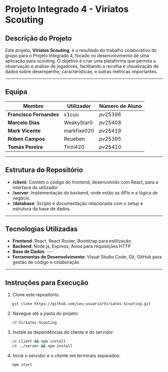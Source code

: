# Projeto Integrado 4 - Viriatos Scouting

## Descrição do Projeto
Este projeto, **Viriatos Scouting**, é o resultado do trabalho colaborativo do grupo para o Projeto Integrado 4, focado no desenvolvimento de uma aplicação para scouting. O objetivo é criar uma plataforma que permita a observação e análise de jogadores, facilitando a recolha e visualização de dados sobre desempenho, características, e outras métricas importantes.

---

## Equipa

| Membro                  | Utilizador         | Número de Aluno |
|-------------------------|--------------------|-----------------|
| **Francisco Fernandes** | x1cuu              | pv25396         |
| **Marcelo Dias**        | WeakyStar0         | pv25408         |
| **Mark Vicente**        | markfixe020        | pv25419         |
| **Rúben Campos**        | Reueben            | pv25395         |
| **Tomás Pereira**       | Tiriri420          | pv25410         |

---

## Estrutura do Repositório

- **/client**: Contém o código do frontend, desenvolvido com React, para a interface do utilizador.
- **/server**: Implementação do backend, onde estão as APIs e a lógica de negócio.
- **/database**: Scripts e documentação relacionada com o setup e estrutura da base de dados.

---

## Tecnologias Utilizadas

- **Frontend**: React, React Router, Bootstrap para estilização
- **Backend**: Node.js, Express, Axios para requisições HTTP
- **Base de Dados**: ---
- **Ferramentas de Desenvolvimento**: Visual Studio Code, Git, GitHub para gestão de código e colaboração

---

## Instruções para Execução


1. Clone este repositório:
```bash
   git clone https://github.com/seu-usuario/Viriatos-Scouting.git
```
2. Navegue até a pasta do projeto:
```bash
   cd Viriatos-Scouting
```
3. Instale as dependências do cliente e do servidor:
```bash
   cd client && npm install
   cd ../server && npm install
```

4. Inicie o servidor e o cliente em terminais separados:
```bash
   npm start
```
